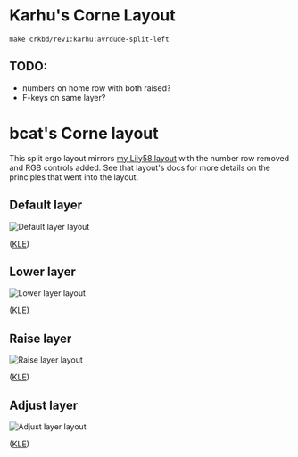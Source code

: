 # Karhu's Corne Layout

```
make crkbd/rev1:karhu:avrdude-split-left
```

## TODO:
- numbers on home row with both raised?
- F-keys on same layer?


# bcat's Corne layout

This split ergo layout mirrors
[my Lily58 layout](https://github.com/qmk/qmk_firmware/tree/master/keyboards/lily58/keymaps/bcat)
with the number row removed and RGB controls added. See that layout's docs for
more details on the principles that went into the layout.

## Default layer

![Default layer layout](https://i.imgur.com/s1LDlSQ.png)

([KLE](http://www.keyboard-layout-editor.com/#/gists/08d9827d916662a9414f48805aa895a5))

## Lower layer

![Lower layer layout](https://i.imgur.com/rDlSmrA.png)

([KLE](http://www.keyboard-layout-editor.com/#/gists/c3fba5eaa2cd70fdfbdbc0f9e34d3bc0))

## Raise layer

![Raise layer layout](https://i.imgur.com/cVoKygg.png)

([KLE](http://www.keyboard-layout-editor.com/#/gists/08b44355d4ca85d294bad9e2821f91d7))

## Adjust layer

![Adjust layer layout](https://i.imgur.com/LEHM4DU.png)

([KLE](http://www.keyboard-layout-editor.com/#/gists/77e7572e077b36a23eb2086017e16fee))
